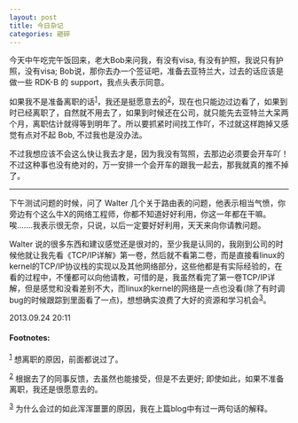 ```yaml
---
layout: post
title: 今日杂记
categories: 砸碎
---
```


今天中午吃完午饭回来，老大Bob来问我，有没有visa, 有没有护照，我说只有护照，没有visa; Bob说，那你去办一个签证吧，准备去亚特兰大，过去的话应该是做一些 RDK-B 的 support，我点头表示同意。

如果我不是准备离职的话<sup><a href="#fn:1" name="fnref:1">1</a></sup>，我还是挺愿意去的<sup><a href="#fn:2" name="fnref:2">2</a></sup>，现在也只能边过边看了，如果到时已经离职了，自然就不用去了，如果到时候还在公司，就只能先去亚特兰大呆两个月，离职估计就得等到明年了。所以要抓紧时间找工作吖，不过就这样跑掉又感觉有点对不起 Bob, 不过我也是没办法。

不过我想应该不会这么快让我去才是，因为我没有驾照，去那边必须要会开车吖！不过这种事也没有绝对的，万一安排一个会开车的跟我一起去，那我就真的推不掉了。

<hr />

下午测试问题的时候，问了 Walter 几个关于路由表的问题，他表示相当气愤，你旁边有个这么牛X的网络工程师，你都不知道好好利用，你这一年都在干嘛。唉.......我表示很无奈，只说，以后一定要好好利用，天天来向你请教问题。

Walter 说的很多东西和建议感觉还是很对的，至少我是认同的，我刚到公司的时候他就让我先看《TCP/IP详解》第一卷，然后就不看第二卷，而是直接看linux的kernel的TCP/IP协议栈的实现以及其他网络部分，这些他都是有实际经验的，在看的过程中，不懂都可以向他请教，可惜的是，我虽然看完了第一卷TCP/IP详解，但是感觉和没看差别不大，而linux的kernel的网络是一点也没看(除了有时调bug的时候跟踪到里面看了一点)，想想确实浪费了大好的资源和学习机会<sup><a href="#fn:3" name="fnref:3">3</a></sup>。

2013.09.24 20:11

#### Footnotes: ####

<sup><a href="#fnref:1" name="fn:1">1</a></sup> 想离职的原因，前面都说过了。

<sup><a href="#fnref:2" name="fn:2">2</a></sup> 根据去了的同事反馈，去虽然也能接受，但是不去更好; 即使如此，如果不准备离职，我还是很愿意去的。

<sup><a href="#fnref:3" name="fn:3">3</a></sup> 为什么会过的如此浑浑噩噩的原因，我在上篇blog中有过一两句话的解释。